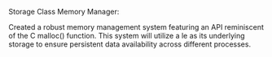 Storage Class Memory Manager:

Created a robust memory management system featuring an API reminiscent of the C malloc() function. This system will utilize a le as its underlying storage to ensure persistent data availability across different processes. 
